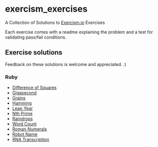 # exercism_exercises
A Collection of Solutions to [Exercism.io](http://exercism.io) Exercises

Each exercise comes with a readme explaining the problem and a test for validating pass/fail conditions.

## Exercise solutions

Feedback on these solutions is welcome and appreciated. :)

### Ruby
* [Difference of Squares](https://github.com/gpxl/exercism_exercises/blob/master/ruby/difference-of-squares/difference_of_squares.rb)
* [Gigasecond](https://github.com/gpxl/exercism_exercises/blob/master/ruby/gigasecond/gigasecond.rb)
* [Grains](https://github.com/gpxl/exercism_exercises/blob/master/ruby/grains/grains.rb)
* [Hamming](https://github.com/gpxl/exercism_exercises/blob/master/ruby/hamming/hamming.rb)
* [Leap Year](https://github.com/gpxl/exercism_exercises/blob/master/ruby/leap/leap.rb)
* [Nth Prime](https://github.com/gpxl/exercism_exercises/blob/master/ruby/nth-prime/nth_prime.rb)
* [Raindrops](https://github.com/gpxl/exercism_exercises/blob/master/ruby/raindrops/raindrops.rb)
* [Word Count](https://github.com/gpxl/exercism_exercises/blob/master/ruby/word-count/word_count.rb)
* [Roman Numerals](https://github.com/gpxl/exercism_exercises/blob/master/ruby/roman-numerals/roman_numerals.rb)
* [Robot Name](https://github.com/gpxl/exercism_exercises/blob/master/ruby/robot-name/robot_name.rb)
* [RNA Transcription](https://github.com/gpxl/exercism_exercises/blob/master/ruby/rna-transcription/rna_transcription.rb)


